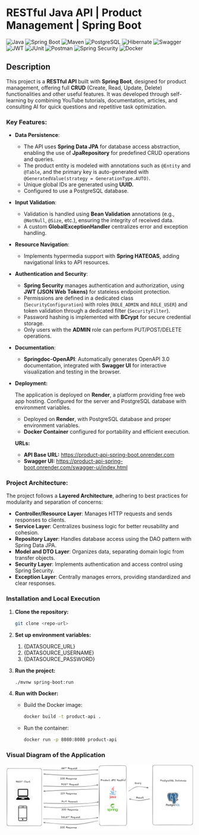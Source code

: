 # RESTful Java API | **Product Management |** Spring Boot

![Java](https://img.shields.io/badge/java-%23ED8B00.svg?style=for-the-badge&logo=openjdk&logoColor=white) ![Spring Boot](https://img.shields.io/badge/spring--boot-%236DB33F.svg?style=for-the-badge&logo=springboot&logoColor=white) ![Maven](https://img.shields.io/badge/ApacheMaven-C71A36?logo=apachemaven&logoColor=white&style=for-the-badge) ![PostgreSQL](https://img.shields.io/badge/postgresql-%23316192.svg?style=for-the-badge&logo=postgresql&logoColor=white) ![Hibernate](https://img.shields.io/badge/Hibernate-59666C.svg?style=for-the-badge&logo=hibernate&logoColor=white)
![Swagger](https://img.shields.io/badge/Swagger-85EA2D?style=for-the-badge&logo=swagger&logoColor=black) ![JWT](https://img.shields.io/badge/JWT-black?style=for-the-badge&logo=JSON%20web%20tokens) ![JUnit](https://img.shields.io/badge/JUnit-25A162.svg?style=for-the-badge&logo=JUnit&logoColor=white)
![Postman](https://img.shields.io/badge/Postman-FF6C37?style=for-the-badge&logo=postman&logoColor=white)
![Spring Security](https://img.shields.io/badge/Spring%20Security-6DB33F?style=for-the-badge&logo=spring-security&logoColor=white) ![Docker](https://img.shields.io/badge/docker-%230db7ed.svg?style=for-the-badge&logo=docker&logoColor=white)

## Description

This project is a **RESTful API** built with **Spring Boot**, designed for product management, offering full **CRUD** (Create, Read, Update, Delete) functionalities and other useful features. It was developed through self-learning by combining YouTube tutorials, documentation, articles, and consulting AI for quick questions and repetitive task optimization.

### Key Features:

- **Data Persistence**:
    - The API uses **Spring Data JPA** for database access abstraction, enabling the use of **JpaRepository** for predefined CRUD operations and queries.
    - The product entity is modeled with annotations such as `@Entity` and `@Table`, and the primary key is auto-generated with `@GeneratedValue(strategy = GenerationType.AUTO)`.
    - Unique global IDs are generated using **UUID.**
    - Configured to use a PostgreSQL database.
- **Input Validation**:
    - Validation is handled using **Bean Validation** annotations (e.g., `@NotNull`, `@Size`, etc.), ensuring the integrity of received data.
    - A custom **GlobalExceptionHandler** centralizes error and exception handling.
- **Resource Navigation**:
    - Implements hypermedia support with **Spring HATEOAS**, adding navigational links to API resources.
- **Authentication and Security**:
    - **Spring Security** manages authentication and authorization, using **JWT (JSON Web Tokens)** for stateless endpoint protection.
    - Permissions are defined in a dedicated class (`SecurityConfiguration`) with roles (`ROLE_ADMIN` and `ROLE_USER`) and token validation through a dedicated filter (`SecurityFilter`).
    - Password hashing is implemented with **BCrypt** for secure credential storage.
    - Only users with the **ADMIN** role can perform PUT/POST/DELETE operations.
- **Documentation**:
    - **Springdoc-OpenAPI**: Automatically generates OpenAPI 3.0 documentation, integrated with **Swagger UI** for interactive visualization and testing in the browser.
- **Deployment:**
    
    The application is deployed on **Render**, a platform providing free web app hosting. Configured for the server and PostgreSQL database with environment variables.

    - Deployed on **Render**, with PostgreSQL database and proper environment variables.
    - **Docker Container** configured for portability and efficient execution.
    
    **URLs:**
    
    - **API Base URL:** https://product-api-spring-boot.onrender.com
    - **Swagger UI:** https://product-api-spring-boot.onrender.com/swagger-ui/index.html

### **Project Architecture:**

The project follows a **Layered Architecture**, adhering to best practices for modularity and separation of concerns:

- **Controller/Resource Layer**: Manages HTTP requests and sends responses to clients.
- **Service Layer**: Centralizes business logic for better reusability and cohesion.
- **Repository Layer**: Handles database access using the DAO pattern with Spring Data JPA.
- **Model and DTO Layer**: Organizes data, separating domain logic from transfer objects.
- **Security Layer**: Implements authentication and access control using Spring Security.
- **Exception Layer**: Centrally manages errors, providing standardized and clear responses.

### **Installation and Local Execution**

1. **Clone the repository:**
    
    ```bash
    git clone <repo-url>
    ```
    
2. **Set up environment variables:**
    1. {DATASOURCE_URL}
    2. {DATASOURCE_USERNAME}
    3. {DATASOURCE_PASSWORD}
3. **Run the project:**
    
    ```bash
    ./mvnw spring-boot:run
    ```
    
4. **Run with Docker:**
    - Build the Docker image:
        
        ```bash
        docker build -t product-api .
        ```
        
    - Run the container:
        
        ```bash
        docker run -p 8080:8080 product-api
        ```
### Visual Diagram of the Application
<p align="center">
<img 
    src="./diagrama_visual.png"
/>
</p>
